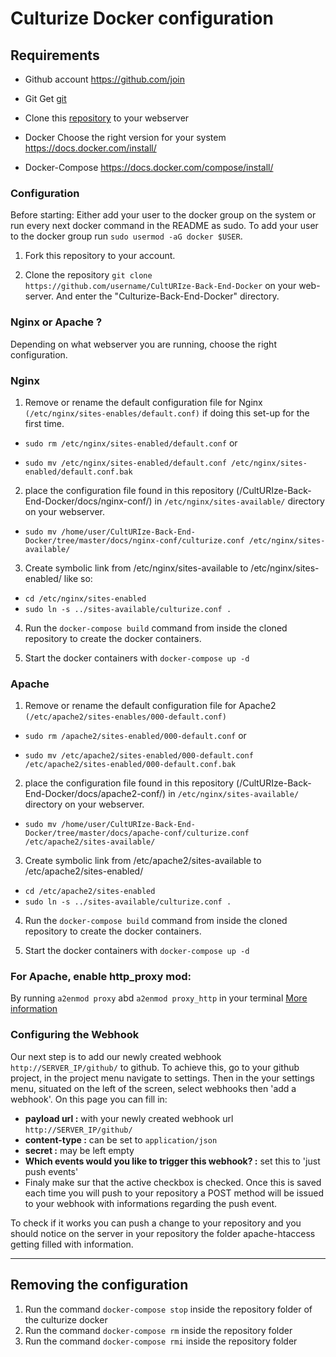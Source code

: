 # Culturize Docker configuration

## Requirements 

* Github account
https://github.com/join

* Git 
Get [git](https://git-scm.com/downloads)

* Clone this [repository](https://github.com/PACKED-vzw/CultURIze-Back-End-Docker) to your webserver

* Docker
Choose the right version for your system https://docs.docker.com/install/ 

* Docker-Compose 
https://docs.docker.com/compose/install/ 

### Configuration
Before starting:
Either add your user to the docker group on the system or run every next docker command in the README as sudo. To add your user to the docker group run `sudo usermod -aG docker $USER`. 

1. Fork this repository to your account.

1. Clone the repository `git clone https://github.com/username/CultURIze-Back-End-Docker` on your web-server. And enter the "Culturize-Back-End-Docker" directory.

### Nginx or Apache ?
Depending on what webserver you are running, choose the right configuration.

### Nginx

1. Remove or rename the default configuration file for Nginx `(/etc/nginx/sites-enables/default.conf)` if doing this set-up for the first time.


- `sudo rm /etc/nginx/sites-enabled/default.conf`
or

- `sudo mv /etc/nginx/sites-enabled/default.conf /etc/nginx/sites-enabled/default.conf.bak`


2. place the configuration file found in this repository (/CultURIze-Back-End-Docker/docs/nginx-conf/)  in `/etc/nginx/sites-available/` directory on your webserver. 

- `sudo mv /home/user/CultURIze-Back-End-Docker/tree/master/docs/nginx-conf/culturize.conf /etc/nginx/sites-available/`

3. Create symbolic link from /etc/nginx/sites-available to /etc/nginx/sites-enabled/ like so:

- `cd /etc/nginx/sites-enabled`
- `sudo ln -s ../sites-available/culturize.conf .`
    
4. Run the `docker-compose build` command from inside the cloned repository to create the docker containers. 

5. Start the docker containers with `docker-compose up -d`

 <!-- (configure your Apache/Nginx to redirect a webhook url to the localhost:8000 and configure all traffic which is not /github/ towards our new redirection file uploaded from github.)
-->

### Apache

1. Remove or rename the default configuration file for Apache2 `(/etc/apache2/sites-enables/000-default.conf)` 

- `sudo rm /apache2/sites-enabled/000-default.conf`
or

- `sudo mv /etc/apache2/sites-enabled/000-default.conf /etc/apache2/sites-enabled/000-default.conf.bak`

2. place the configuration file found in this repository (/CultURIze-Back-End-Docker/docs/apache2-conf/)  in `/etc/nginx/sites-available/` directory on your webserver. 
- `sudo mv /home/user/CultURIze-Back-End-Docker/tree/master/docs/apache-conf/culturize.conf /etc/apache2/sites-available/`

3. Create symbolic link from /etc/apache2/sites-available to /etc/apache2/sites-enabled/ 

- `cd /etc/apache2/sites-enabled`
- `sudo ln -s ../sites-available/culturize.conf .`
 
4. Run the `docker-compose build` command from inside the cloned repository to create the docker containers. 

5. Start the docker containers with `docker-compose up -d`


### For Apache, enable http_proxy mod:
By running `a2enmod proxy` abd `a2enmod proxy_http` in your terminal
[More information](https://www.digitalocean.com/community/tutorials/how-to-rewrite-urls-with-mod_rewrite-for-apache-on-ubuntu-16-04)

### Configuring the Webhook

Our next step is to add our newly created webhook `http://SERVER_IP/github/` to github. 
To achieve this, go to your github project, in the project menu navigate to settings.
Then in the your settings menu, situated on the left of the screen, select webhooks
then 'add a webhook'. On this page you can fill in:
 * **payload url :** with your newly created webhook url `http://SERVER_IP/github/`
 * **content-type :** can be set to `application/json`
 * **secret :** may be left empty
 * **Which events would you like to trigger this webhook? :** set this to 'just push events'
 * Finaly make sur that the active checkbox is checked.
Once this is saved each time you will push to your repository a POST method will be
issued to your webhook with informations regarding the push event.

To check if it works you can push a change to your repository and you should notice
on the server in your repository the folder apache-htaccess getting filled with information.
<!--
8. Our last step is to configure all traffic which is not /github/ towards our new redirection file uploaded
 from github. 
 

For nginx:
You can do this by adding the following lines to the file `/etc/nginx/conf.d/culturize.conf`. This rule forwards all traffic which is not /github/ towards
port 801 of our local machine, where our apache culturize redirection rules resides.

```
server {
    listen 80;
    listen [::]:80;

    location /github/ {
            proxy_pass http://127.0.0.1:8000/;
    }

    location / {
           proxy_pass http://127.0.0.1:801/;
    }
}
```


For Apache2:
```
<VirtualHost *:80>
    ProxyPreserveHost On
    ProxyRequests Off

    ProxyPass /github/ http://127.0.0.1:8000/
    ProxyPassReverse /github/ http://127.0.0.1:8000/

    ProxyPass / http://127.0.0.1:801/
    ProxyPassReverse / http://127.0.0.1:801/
</VirtualHost>
```
-->

****
## Removing the configuration
1. Run the command `docker-compose stop` inside the repository folder of the culturize docker
2. Run the command `docker-compose rm` inside the repository folder
3. Run the command `docker-compose rmi` inside the repository folder
